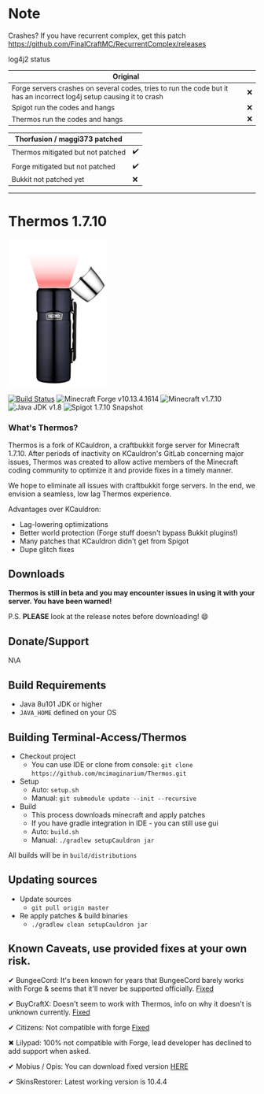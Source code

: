 # Note
Crashes?
If you have recurrent complex, get this patch
https://github.com/FinalCraftMC/RecurrentComplex/releases

log4j2 status

| Original                                                             |     |
|----------------------------------------------------------------------|-----|
| Forge servers crashes on several codes, tries to run the code but it has an incorrect log4j setup causing it to crash | :x: |
| Spigot run the codes and hangs                                       | :x: |
| Thermos run the codes and hangs                                      | :x: |

| Thorfusion / maggi373 patched     |                    |
|-----------------------------------|--------------------|
| Thermos mitigated but not patched | :heavy_check_mark: |
| Forge mitigated but not patched   | :heavy_check_mark: |
| Bukkit not patched yet            | :x:                |

---

# Thermos 1.7.10

![Thermos](thermos_icon.png)
<!--- ![Graph](http://i.mcstats.org/Thermos/Global+Statistics@2x.borderless.png) --->

[![Build Status](https://api.travis-ci.com/jefgen/Thermos.svg?branch=1.7.10)](https://api.travis-ci.com/jefgen/Thermos)
![Minecraft Forge v10.13.4.1614][forge]
![Minecraft v1.7.10][mc]
![Java JDK v1.8][java]
![Spigot 1.7.10 Snapshot ][spigot]

### What's Thermos?
Thermos is a fork of KCauldron, a craftbukkit forge server for Minecraft 1.7.10. After periods of inactivity on KCauldron's GitLab concerning major issues, Thermos was created to allow active members of the Minecraft coding community to optimize it and provide fixes in a timely manner.

We hope to eliminate all issues with craftbukkit forge servers. In the end, we envision a seamless, low lag Thermos experience.

Advantages over KCauldron:
+ Lag-lowering optimizations
+ Better world protection (Forge stuff doesn't bypass Bukkit plugins!)
+ Many patches that KCauldron didn't get from Spigot
+ Dupe glitch fixes

## Downloads
**Thermos is still in beta and you may encounter issues in using it with your server. You have been warned!**

P.S. **PLEASE** look at the release notes before downloading! :smile:

## Donate/Support

N\A

## Build Requirements
* Java 8u101 JDK or higher
* `JAVA_HOME` defined on your OS

## Building Terminal-Access/Thermos
* Checkout project
  * You can use IDE or clone from console:
  `git clone https://github.com/mcimaginarium/Thermos.git`
* Setup
  * Auto: `setup.sh`
  * Manual:
  `git submodule update --init --recursive`
* Build
  * This process downloads minecraft and apply patches
  * If you have gradle integration in IDE - you can still use gui
  * Auto: `build.sh`
  * Manual:
  `./gradlew setupCauldron jar`

All builds will be in `build/distributions`
  
## Updating sources
* Update sources
  * `git pull origin master`
* Re apply patches & build binaries
  * `./gradlew clean setupCauldron jar`

## Known Caveats, use provided fixes at your own risk.

✔ BungeeCord: It's been known for years that BungeeCord barely works with Forge & seems that it'll never be supported officially. [Fixed]

✔ BuyCraftX: Doesn't seem to work with Thermos, info on why it doesn't is unknown currently. [Fixed]

✔ Citizens: Not compatible with forge [Fixed]

✖ Lilypad: 100% not compatible with Forge, lead developer has declined to add support when asked.

✔ Mobius / Opis: You can download fixed version [HERE](https://cdn.discordapp.com/attachments/172072987154055168/186577486593785857/MobiusCore-1.2.5-Thermos.jar)

✔ SkinsRestorer: Latest working version is 10.4.4

[Fixed]: http://gogs.tcpr.ca/TCPR/Fixes "Fixed"
[forge]: https://img.shields.io/badge/Minecraft%20Forge-v10.13.4.1614-green.svg "Minecraft Forge v10.13.4.1614"
[mc]: https://img.shields.io/badge/Minecraft-v1.7.10-green.svg "Minecraft 1.7.10"
[java]: https://img.shields.io/badge/Java%20JDK-v1.8-blue.svg "Java JDK 8"
[spigot]: https://img.shields.io/badge/Spigot-v1.7.10--R0.1--SNAPSHOT-lightgrey.svg "Spigot R0.1 Snapshot"
